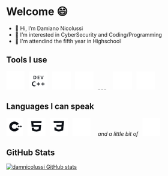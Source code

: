 # Welcome 😄

- 👋 Hi, I’m Damiano Nicolussi
- 👀 I’m interested in CyberSecurity and Coding/Programming
- 🏫 I'm attendind the fifth year in Highschool

## Tools I use
![visual_studio_code](/images/visual_studio_code.png)
&nbsp;
![dev_cpp](/images/dev_cpp.png)
&nbsp;
![github](/images/github.png)
&nbsp;
![terminal](/images/terminal.png)
&nbsp;
. . .
&nbsp;
&nbsp;
![kali_linux](/images/kali_linux.png)
&nbsp;
![windows](/images/windows.png)

## Languages I can speak
![cpp](/images/cpp.png)
&nbsp;
![html](/images/html.png)
&nbsp;
![css](/images/css.png)
&nbsp;
![python](/images/python.png)
&nbsp; &nbsp;
*and a little bit of* &nbsp;
![javascript](/images/javascript.png)

## GitHub Stats
[![damnicolussi GitHub stats](https://github-readme-stats.vercel.app/api?username=damnicolussi)](https://github.com/damnicolussi)


<!---
damnicolussi/damnicolussi is a ✨ special ✨ repository because its `README.md` (this file) appears on your GitHub profile.
You can click the Preview link to take a look at your changes.
--->
